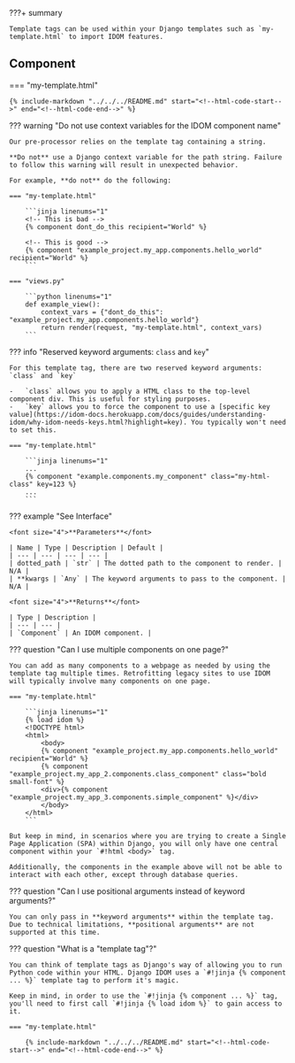 ???+ summary

    Template tags can be used within your Django templates such as `my-template.html` to import IDOM features.

## Component

=== "my-template.html"

    {% include-markdown "../../../README.md" start="<!--html-code-start-->" end="<!--html-code-end-->" %}

<!--context-start-->

??? warning "Do not use context variables for the IDOM component name"

    Our pre-processor relies on the template tag containing a string.

    **Do not** use a Django context variable for the path string. Failure to follow this warning will result in unexpected behavior.

    For example, **do not** do the following:

    === "my-template.html"

        ```jinja linenums="1"
        <!-- This is bad -->
        {% component dont_do_this recipient="World" %}

        <!-- This is good -->
        {% component "example_project.my_app.components.hello_world" recipient="World" %}
        ```

    === "views.py"

        ```python linenums="1"
        def example_view():
            context_vars = {"dont_do_this": "example_project.my_app.components.hello_world"}
            return render(request, "my-template.html", context_vars)
        ```

<!--context-end-->
<!--kwarg-start-->

??? info "Reserved keyword arguments: `class` and `key`"

    For this template tag, there are two reserved keyword arguments: `class` and `key`

    -   `class` allows you to apply a HTML class to the top-level component div. This is useful for styling purposes.
    -   `key` allows you to force the component to use a [specific key value](https://idom-docs.herokuapp.com/docs/guides/understanding-idom/why-idom-needs-keys.html?highlight=key). You typically won't need to set this.

    === "my-template.html"

        ```jinja linenums="1"
        ...
        {% component "example.components.my_component" class="my-html-class" key=123 %}
        ...
        ```

<!--kwarg-end-->

??? example "See Interface"

    <font size="4">**Parameters**</font>

    | Name | Type | Description | Default |
    | --- | --- | --- | --- |
    | dotted_path | `str` | The dotted path to the component to render. | N/A |
    | **kwargs | `Any` | The keyword arguments to pass to the component. | N/A |

    <font size="4">**Returns**</font>

    | Type | Description |
    | --- | --- |
    | `Component` | An IDOM component. |

<!--multiple-components-start-->

??? question "Can I use multiple components on one page?"

    You can add as many components to a webpage as needed by using the template tag multiple times. Retrofitting legacy sites to use IDOM will typically involve many components on one page.

    === "my-template.html"

        ```jinja linenums="1"
        {% load idom %}
        <!DOCTYPE html>
        <html>
            <body>
            {% component "example_project.my_app.components.hello_world" recipient="World" %}
            {% component "example_project.my_app_2.components.class_component" class="bold small-font" %}
            <div>{% component "example_project.my_app_3.components.simple_component" %}</div>
            </body>
        </html>
        ```

    But keep in mind, in scenarios where you are trying to create a Single Page Application (SPA) within Django, you will only have one central component within your `#!html <body>` tag.

    Additionally, the components in the example above will not be able to interact with each other, except through database queries.

<!--multiple-components-end-->
<!--kwargs-start-->

??? question "Can I use positional arguments instead of keyword arguments?"

    You can only pass in **keyword arguments** within the template tag. Due to technical limitations, **positional arguments** are not supported at this time.

<!--kwargs-end-->
<!--tags-start-->

??? question "What is a "template tag"?"

    You can think of template tags as Django's way of allowing you to run Python code within your HTML. Django IDOM uses a `#!jinja {% component ... %}` template tag to perform it's magic.

    Keep in mind, in order to use the `#!jinja {% component ... %}` tag, you'll need to first call `#!jinja {% load idom %}` to gain access to it.

    === "my-template.html"

        {% include-markdown "../../../README.md" start="<!--html-code-start-->" end="<!--html-code-end-->" %}

<!--tags-end-->
